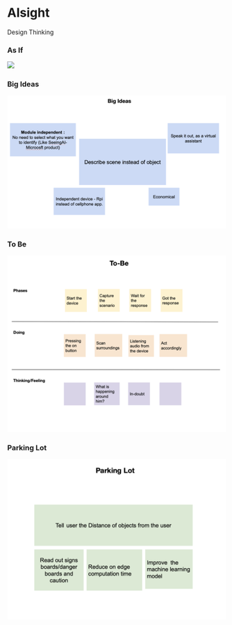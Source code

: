 # **AIsight**

Design Thinking 

### **As If**

<img src="Images/As_ispng"/>


### **Big Ideas**

<img src="Images/BigIdeas.png"/>


### **To Be**

<img src="Images/ToBe.png"/>


### **Parking Lot**

<img src="Images/ParkingLot.png"/>

